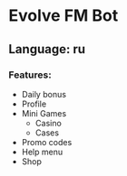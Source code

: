 # Evolve FM Bot

## Language: ru

### Features:
- Daily bonus
- Profile
- Mini Games
  - Casino 
  - Cases
- Promo codes
- Help menu 
- Shop

